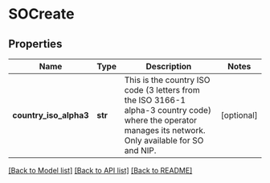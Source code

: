 # SOCreate

## Properties
Name | Type | Description | Notes
------------ | ------------- | ------------- | -------------
**country_iso_alpha3** | **str** | This is the country ISO code (3 letters from the ISO 3166-1 alpha-3 country code) where the operator manages its network. Only available for SO and NIP. | [optional] 

[[Back to Model list]](../README.md#documentation-for-models) [[Back to API list]](../README.md#documentation-for-api-endpoints) [[Back to README]](../README.md)

